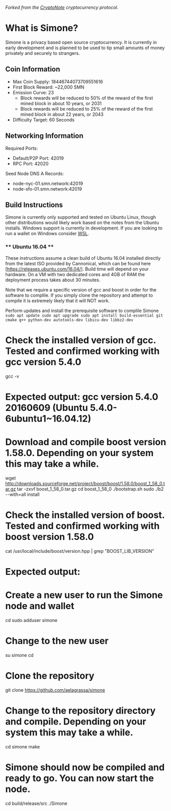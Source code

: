 *Forked from the [CryptoNote](https://github.com/cryptonotefoundation/cryptonote) cryptocurrency protocol.*
<br>
# **What is Simone?**
Simone is a privacy based open source cryptocurrency. It is currently in early development and is planned to be used to tip small amounts of money privately and securely to strangers.

## **Coin Information**<br>
- Max Coin Supply: 18446744073709551616<br>
- First Block Reward: ~22,000 SMN
- Emission Curve: 23
   - Block rewards will be reduced to 50% of the reward of the first mined block in about 10 years, or 2031
   - Block rewards will be reduced to 25% of the reward of the first mined block in about 22 years, or 2043
- Difficulty Target: 60 Seconds

## **Networking Information**
Required Ports:
- Default/P2P Port: 42019
- RPC Port: 42020

Seed Node DNS A Records:
- node-nyc-01.smn.network:42019
- node-sfo-01.smn.network:42019

## **Build Instructions**
Simone is currently only supported and tested on Ubuntu Linux, though other distributions would likely work based on the notes from the Ubuntu installs. Windows support is currently in development. If you are looking to run a wallet on Windows consider [WSL](https://docs.microsoft.com/en-us/windows/wsl/install).

### ** Ubuntu 16.04 **

These instructions assume a clean build of Ubuntu 16.04 installed directly from the latest ISO provided by Cannonical, which
can be found here [https://releases.ubuntu.com/16.04/]. Build time will depend on your hardware. On a VM with two dedicated
cores and 4GB of RAM the deployment process takes about 30 minutes.

Note that we require a specific version of gcc and boost in order for the software to complile. If you simply clone the repository
and attempt to compile it is extremely likely that it will NOT work.

Perform updates and install the prerequisite software to complile Simone
`sudo apt update
sudo apt upgrade
sudo apt install build-essential git cmake g++ python-dev autotools-dev libicu-dev libbz2-dev`

# Check the installed version of gcc. Tested and confirmed working with gcc version 5.4.0

gcc -v

# Expected output: gcc version 5.4.0 20160609 (Ubuntu 5.4.0-6ubuntu1~16.04.12)

# Download and compile boost version 1.58.0. Depending on your system this may take a while.

wget http://downloads.sourceforge.net/project/boost/boost/1.58.0/boost_1_58_0.tar.gz
tar -zxvf boost_1_58_0.tar.gz
cd boost_1_58_0
./bootstrap.sh
sudo ./b2 --with=all install

# Check the installed version of boost. Tested and confirmed working with boost version 1.58.0
cat /usr/local/include/boost/version.hpp | grep "BOOST_LIB_VERSION"

# Expected output: 

# Create a new user to run the Simone node and wallet

cd
sudo adduser simone

# Change to the new user

su simone
cd

# Clone the repository

git clone https://github.com/aelagrassa/simone

# Change to the repository directory and compile. Depending on your system this may take a while.

cd simone
make

# Simone should now be compiled and ready to go. You can now start the node.

cd build/release/src
./Simone

